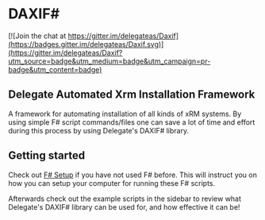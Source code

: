 # DAXIF#

[![Join the chat at https://gitter.im/delegateas/Daxif](https://badges.gitter.im/delegateas/Daxif.svg)](https://gitter.im/delegateas/Daxif?utm_source=badge&utm_medium=badge&utm_campaign=pr-badge&utm_content=badge)

## Delegate Automated Xrm Installation Framework

A framework for automating installation of all kinds of xRM systems.
By using simple F# script commands/files one can save a lot of time
and effort during this process by using Delegate's DAXIF# library.

## Getting started

Check out [F# Setup](https://github.com/delegateas/Daxif/wiki/F%23-Setup) if you have not used F# before. This
will instruct you on how you can setup your computer for running these F# scripts.

Afterwards check out the example scripts in the sidebar to review what
Delegate's DAXIF# library can be used for, and how effective it can be!
